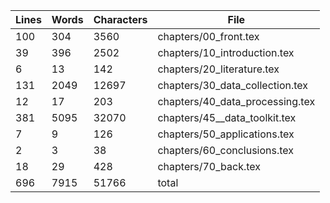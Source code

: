 Lines|Words|Characters|File
---|---|---|---
100|304|3560|chapters/00_front.tex
39|396|2502|chapters/10_introduction.tex
6|13|142|chapters/20_literature.tex
131|2049|12697|chapters/30_data_collection.tex
12|17|203|chapters/40_data_processing.tex
381|5095|32070|chapters/45__data_toolkit.tex
7|9|126|chapters/50_applications.tex
2|3|38|chapters/60_conclusions.tex
18|29|428|chapters/70_back.tex
696|7915|51766|total
